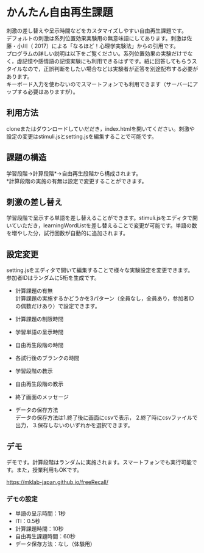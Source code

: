 # かんたん自由再生課題
刺激の差し替えや呈示時間などをカスタマイズしやすい自由再生課題です。    
デフォルトの刺激は系列位置効果実験用の無意味語にしてあります。刺激は佐藤・小川（ 2017）による「なるほど！心理学実験法」からの引用です。    
プログラムの詳しい説明は以下をご覧ください。系列位置効果の実験だけでなく，虚記憶や感情語の記憶実験にも利用できるはずです。紙に回答してもらうスタイルなので，正誤判断をしたい場合などは実験者が正答を別途配布する必要があります。    
キーボード入力を使わないのでスマートフォンでも利用できます（サーバーにアップする必要はありますが）。

## 利用方法
cloneまたはダウンロードしていだだき，index.htmlを開いてください。刺激や設定の変更はstimuli.jsとsetting.jsを編集することで可能です。

## 課題の構造
学習段階→計算段階*→自由再生段階から構成されます。    
*計算段階の実施の有無は設定で変更することができます。

## 刺激の差し替え
学習段階で呈示する単語を差し替えることができます。stimuli.jsをエディタで開いていただき，learningWordListを差し替えることで変更が可能です。単語の数を増やした分，試行回数が自動的に追加されます。

## 設定変更
setting.jsをエディタで開いて編集することで様々な実験設定を変更できます。参加者IDはランダムに5桁を生成です。

 * 計算課題の有無   
  計算課題の実施するかどうかを3パターン（全員なし，全員あり，参加者IDの偶数だけあり）で設定できます。

 * 計算課題の制限時間
 * 学習単語の呈示時間
 * 自由再生段階の時間
 * 各試行後のブランクの時間
 * 学習段階の教示
 * 自由再生段階の教示
 * 終了画面のメッセージ
 * データの保存方法   
データの保存方法は1.終了後に画面にcsvで表示， 2.終了時にcsvファイルで出力， 3.保存しないのいずれかを選択できます。

## デモ
デモです。計算段階はランダムに実施されます。スマートフォンでも実行可能です。また，授業利用もOKです。

https://mklab-japan.github.io/freeRecall/

### デモの設定
 * 単語の呈示時間：1秒
 * ITI：0.5秒
 * 計算課題時間：10秒
 * 自由再生課題時間：60秒
 * データ保存方法：なし（体験用）
